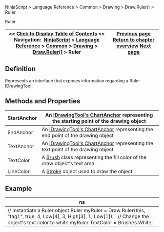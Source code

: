﻿
NinjaScript \> Language Reference \> Common \> Drawing \> Draw.Ruler() \> Ruler

Ruler

| \<\< [Click to Display Table of Contents](ruler.md) \>\> **Navigation:**     [NinjaScript](ninjascript.md) \> [Language Reference](language_reference_wip.md) \> [Common](common.md) \> [Drawing](drawing.md) \> [Draw.Ruler()](draw_ruler.md) \> Ruler | [Previous page](draw_ruler.md) [Return to chapter overview](draw_ruler.md) [Next page](draw_square.md) |
| --- | --- |
## Definition
Represents an interface that exposes information regarding a Ruler [IDrawingTool](idrawingtool.md).
 
## Methods and Properties

| StartAnchor | An [IDrawingTool's ChartAnchor](idrawingtool.htm#chartanchor) representing the starting point of the drawing object |
| --- | --- |
| EndAnchor | An [IDrawingTool's ChartAnchor](idrawingtool.htm#chartanchor) representing the end point of the drawing object |
| TextAnchor | An [IDrawingTool's ChartAnchor](idrawingtool.htm#chartanchor) representing the text point of the drawing object |
| TextColor | A [Brush](http://msdn.microsoft.com/en-us/library/system.windows.media.brush(v=vs.110).aspx) class representing the fill color of the draw object's text area |
| LineColor | A [Stroke](stroke_class.md) object used to draw the object |
## 
## 
## 
## Example

| ns |
| --- |
| // Instantiate a Ruler object Ruler myRuler \= Draw.Ruler(this, "tag1", true, 4, Low\[4], 3, High\[3], 1, Low\[1]);   // Change the object's text color to white myRuler.TextColor \= Brushes.White; |
